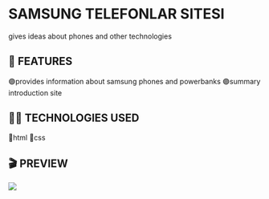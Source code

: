 <h1> SAMSUNG TELEFONLAR SITESI </h1>

gives ideas about phones and other technologies

<h2> 🎲 FEATURES </h2>

🟣provides information about samsung phones and powerbanks
🟣summary introduction site

<h2> ⛓️‍💥 TECHNOLOGIES USED </h2>

🔹html
🔹css

<h2> 🎬 PREVIEW </h2>

![](samsung-site-gif-için.gif)
